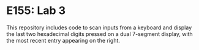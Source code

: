 # E155: Lab 3

This repository includes code to scan inputs from a keyboard and display the last two hexadecimal digits pressed on a dual 
7-segment display, with the most recent entry appearing on the right. 